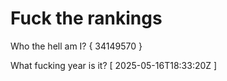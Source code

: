 # Fuck the rankings

Who the hell am I?
{ 34149570 }

What fucking year is it?
[ 2025-05-16T18:33:20Z ]
